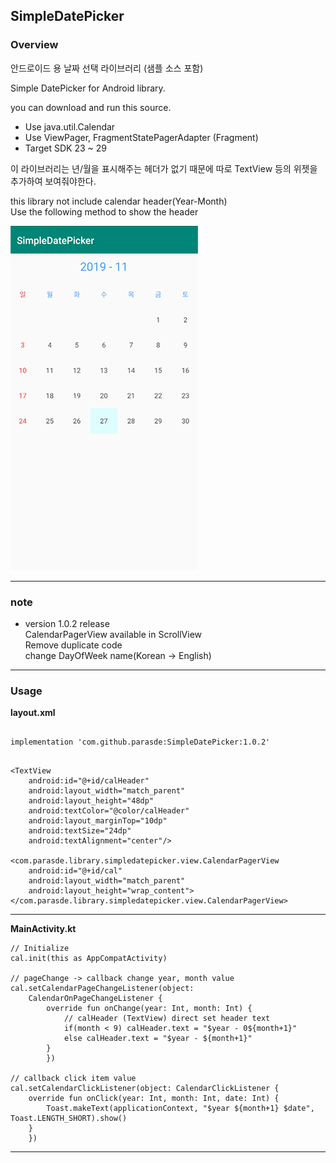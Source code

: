 ## SimpleDatePicker ##


### Overview ###

안드로이드 용 날짜 선택 라이브러리 (샘플 소스 포함)

Simple DatePicker for Android library.

you can download and run this source.

- Use java.util.Calendar
- Use ViewPager, FragmentStatePagerAdapter (Fragment)
- Target SDK 23 ~ 29
  
   
  
이 라이브러리는 년/월을 표시해주는 헤더가 없기 때문에 따로 TextView 등의 위젯을 추가하여 보여줘야한다.

this library not include calendar header(Year-Month)  
Use the following method to show the header  

![preview](https://raw.githubusercontent.com/parasde/SimpleDatePicker/master/preview.PNG)

---

### note ###

- version 1.0.2 release  
CalendarPagerView available in ScrollView     
Remove duplicate code  
change DayOfWeek name(Korean -> English)  
---

### Usage ###
__layout.xml__

```

implementation 'com.github.parasde:SimpleDatePicker:1.0.2'

```


```

<TextView
    android:id="@+id/calHeader"
    android:layout_width="match_parent"
    android:layout_height="48dp"
    android:textColor="@color/calHeader"
    android:layout_marginTop="10dp"
    android:textSize="24dp"
    android:textAlignment="center"/>

<com.parasde.library.simpledatepicker.view.CalendarPagerView
    android:id="@+id/cal"
    android:layout_width="match_parent"
    android:layout_height="wrap_content">
</com.parasde.library.simpledatepicker.view.CalendarPagerView>

```

---

__MainActivity.kt__

```
// Initialize
cal.init(this as AppCompatActivity)

// pageChange -> callback change year, month value
cal.setCalendarPageChangeListener(object:
    CalendarOnPageChangeListener {
        override fun onChange(year: Int, month: Int) {
            // calHeader (TextView) direct set header text
            if(month < 9) calHeader.text = "$year - 0${month+1}"
            else calHeader.text = "$year - ${month+1}"
        }
        })

// callback click item value
cal.setCalendarClickListener(object: CalendarClickListener {
    override fun onClick(year: Int, month: Int, date: Int) {
        Toast.makeText(applicationContext, "$year ${month+1} $date", Toast.LENGTH_SHORT).show()
    }
    })
```
---